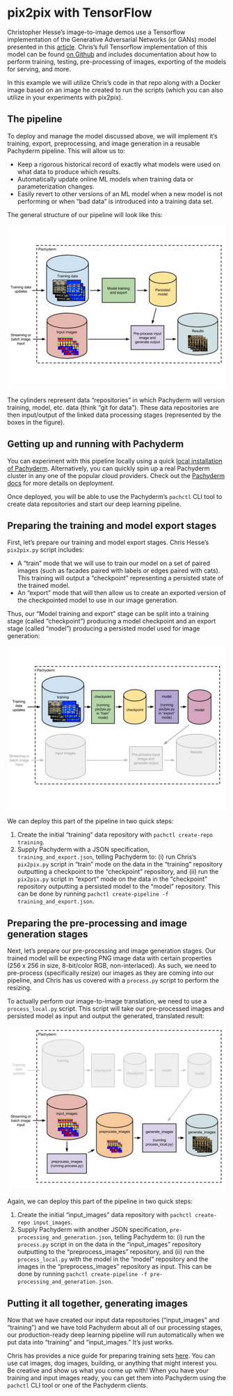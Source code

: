 # pix2pix with TensorFlow

Christopher Hesse’s image-to-image demos use a Tensorflow implementation of the Generative Adversarial Networks (or GANs) model presented in this [article](https://arxiv.org/pdf/1611.07004v1.pdf).  Chris’s full Tensorflow implementation of this model can be found [on Github](https://github.com/affinelayer/pix2pix-tensorflow) and includes documentation about how to perform training, testing, pre-processing of images, exporting of the models for serving, and more.  

In this example we will utilize Chris’s code in that repo along with a Docker image based on an image he created to run the scripts (which you can also utilize in your experiments with pix2pix).

## The pipeline

To deploy and manage the model discussed above, we will implement it’s training, export, preprocessing, and image generation in a reusable Pachyderm pipeline.  This will allow us to:

- Keep a rigorous historical record of exactly what models were used on what data to produce which results.
- Automatically update online ML models when training data or parameterization changes.
- Easily revert to other versions of an ML model when a new model is not performing or when “bad data” is introduced into a training data set.

The general structure of our pipeline will look like this:

![Alt text](1.jpg)

The cylinders represent data “repositories” in which Pachyderm will version training, model, etc. data (think “git for data”).  These data repositories are then input/output of the linked data processing stages (represented by the boxes in the figure).  

## Getting up and running with Pachyderm

You can experiment with this pipeline locally using a quick [local installation of Pachyderm](http://docs.pachyderm.io/en/v1.4.0-rc4/getting_started/local_installation.html).  Alternatively, you can quickly spin up a real Pachyderm cluster in any one of the popular cloud providers.  Check out the [Pachyderm docs](http://docs.pachyderm.io/en/v1.4.0-rc4/deployment/deploy_intro.html) for more details on deployment.

Once deployed, you will be able to use the Pachyderm’s `pachctl` CLI tool to create data repositories and start our deep learning pipeline.

## Preparing the training and model export stages

First, let’s prepare our training and model export stages. Chris Hesse’s `pix2pix.py` script includes:

- A “train” mode that we will use to train our model on a set of paired images (such as facades paired with labels or edges paired with cats). This training will output a “checkpoint” representing a persisted state of the trained model.
- An “export” mode that will then allow us to create an exported version of the checkpointed model to use in our image generation.

Thus, our “Model training and export” stage can be split into a training stage (called “checkpoint”) producing a model checkpoint and an export stage (called “model”) producing a persisted model used for image generation:

![Alt text](2.jpg)

We can deploy this part of the pipeline in two quick steps:

1. Create the initial “training” data repository with `pachctl create-repo training`.
2. Supply Pachyderm with a JSON specification, `training_and_export.json`, telling Pachyderm to: (i) run Chris’s `pix2pix.py` script in “train” mode on the data in the “training” repository outputting a checkpoint to the “checkpoint” repository, and (ii) run the `pix2pix.py` script in “export” mode on the data in the “checkpoint” repository outputting a persisted model to the “model” repository. This can be done by running `pachctl create-pipeline -f training_and_export.json`.

## Preparing the pre-processing and image generation stages

Next, let’s prepare our pre-processing and image generation stages. Our trained model will be expecting PNG image data with certain properties (256 x 256 in size, 8-bit/color RGB, non-interlaced).  As such, we need to pre-process (specifically resize) our images as they are coming into our pipeline, and Chris has us covered with a `process.py` script to perform the resizing.

To actually perform our image-to-image translation, we need to use a `process_local.py` script.  This script will take our pre-processed images and persisted model as input and output the generated, translated result:

![Alt text](3.jpg)

Again, we can deploy this part of the pipeline in two quick steps:

1. Create the initial “input_images” data repository with `pachctl create-repo input_images`. 
2. Supply Pachyderm with another JSON specification, `pre-processing_and_generation.json`, telling Pachyderm to: (i) run the `process.py` script in on the data in the “input_images” repository outputting to the “preprocess_images” repository, and (ii) run the `process_local.py` with the model in the “model” repository and the images in the “preprocess_images” repository as input. This can be done by running `pachctl create-pipeline -f pre-processing_and_generation.json`.

## Putting it all together, generating images
Now that we have created our input data repositories (“input_images” and “training”) and we have told Pachyderm about all of our processing stages, our production-ready deep learning pipeline will run automatically when we put data into “training” and “input_images.”  It’s just works.

Chris has provides a nice guide for preparing training sets [here](https://github.com/affinelayer/pix2pix-tensorflow#datasets-and-trained-models).  You can use cat images, dog images, building, or anything that might interest you.  Be creative and show us what you come up with!  When you have your training and input images ready, you can get them into Pachyderm using the `pachctl` CLI tool or one of the Pachyderm clients.  
